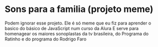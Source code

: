 <h1>Sons para a familia (projeto meme)</h1>
Podem ignorar esse projeto. Ele é só meme que eu fiz para aprender o basico do básico de JavaScript num curso da Alura
E serve para homenagear os maiores sonoplastas da tv brasileira, do Programa do Ratinho e do programa do Rodrigo Faro 
